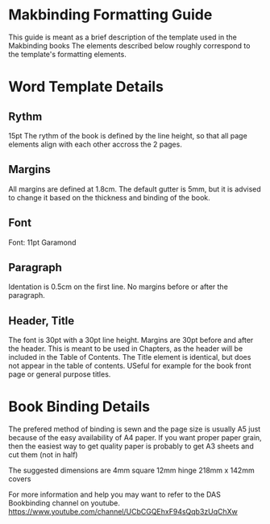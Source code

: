 # Makbinding Formatting Guide

This guide is meant as a brief description of the template used in the Makbinding books
The elements described below roughly correspond to the template's formatting elements.

# Word Template Details

## Rythm

15pt
The rythm of the book is defined by the line height, so that all page elements align with each other accross the 2 pages. 

## Margins
All margins are defined at 1.8cm. The default gutter is 5mm, but it is advised to change it based on the thickness and binding of the book.

## Font

Font: 11pt Garamond

## Paragraph

Identation is 0.5cm on the first line. No margins before or after the paragraph.

## Header, Title

The font is 30pt with a 30pt line height. Margins are 30pt before and after the header. This is meant to be used in Chapters, as the header will be included in the Table of Contents.
The Title element is identical, but does not appear in the table of contents. USeful for example for the book front page or general purpose titles.

# Book Binding Details

The prefered method of binding is sewn and the page size is usually A5 just because of the easy availability of A4 paper. If you want proper paper grain, then the easiest way to get quality paper is probably to get A3 sheets and cut them (not in half)

The suggested dimensions are
4mm square
12mm hinge
218mm x 142mm covers

For more information and help you may want to refer to the DAS Bookbinding channel on youtube.
https://www.youtube.com/channel/UCbCGQEhxF94sQqb3zUqChXw

